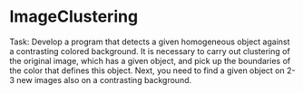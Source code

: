 # ImageClustering
Task:
Develop a program that detects a given homogeneous object against a contrasting colored background. It is necessary to carry out clustering of the original image, which has a given object, and pick up the boundaries of the color that defines this object. Next, you need to find a given object on 2-3 new images also on a contrasting background.
